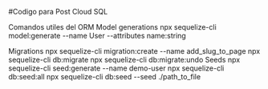 #Codigo para Post Cloud SQL

Comandos utiles del ORM
Model generations
npx sequelize-cli model:generate --name User --attributes name:string

Migrations
npx sequelize-cli migration:create --name add_slug_to_page
npx sequelize-cli db:migrate
npx sequelize-cli db:migrate:undo
Seeds
npx sequelize-cli seed:generate --name demo-user
npx sequelize-cli db:seed:all
npx sequelize-cli db:seed --seed ./path_to_file